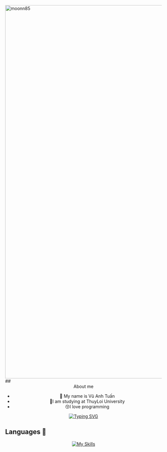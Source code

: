 <a href="#" target="_blank">
  <img src="svg/moonn85.svg" width="1200" alt="moonn85" />
</a>
## <div align="center"> About me</div>  
  

- <div align="center">🔭 My name is Vũ Anh Tuấn</div>  
   
- <div align="center">🏫I am studying at ThuyLoi University</div>  
  
- <div align="center">😚I love programming </div>  
  
<div align="center">

[![Typing SVG](https://readme-typing-svg.demolab.com/?lines=Tôi+muốn+trở+thành+một+lập+trình+viên)](https://github.com/moonn85)

 </div>  

## Languages 📖  

<div align="center">

[![My Skills](https://skillicons.dev/icons?i=html,css,cpp,c,java,python&perline=6)]()

</br>
</div>
